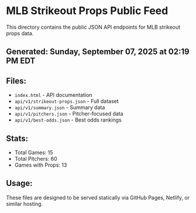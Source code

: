 # MLB Strikeout Props Public Feed

This directory contains the public JSON API endpoints for MLB strikeout props data.

## Generated: Sunday, September 07, 2025 at 02:19 PM EDT

## Files:
- `index.html` - API documentation
- `api/v1/strikeout-props.json` - Full dataset
- `api/v1/summary.json` - Summary data
- `api/v1/pitchers.json` - Pitcher-focused data  
- `api/v1/best-odds.json` - Best odds rankings

## Stats:
- Total Games: 15
- Total Pitchers: 60
- Games with Props: 13

## Usage:
These files are designed to be served statically via GitHub Pages, Netlify, or similar hosting.
